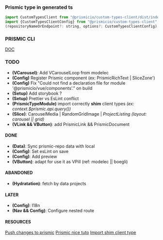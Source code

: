 ### Prismic type in generated ts 

```` javascript
import CustomTypesClient from "@prismicio/custom-types-client/dist/index";
import {CustomTypesClientConfig} from "@prismicio/custom-types-client";
(repositoryNameOrEndpoint?: string, options?: CustomTypesClientConfig): typeof CustomTypesClient;
````

### PRISMIC CLI
[DOC](https://prismic.io/docs/technical-reference/prismic-cli)


### TODO
* **(VCarousel)**: Add VCarouselLoop from modelec 
* **(Config)** Register Prismic component (ex: PrismicRichText | SliceZone')
* **(Config)** Fix "Could not find a declaration file for module '@prismicio/vue/components'." on build
* **(Setup)** Add storybook ?
* **(Setup)** Prettier vs EsLint conflict
* **(PrismicTypeModule)** import correctly **shim** client types _(ex: context.$prismic.api.query())_
* **(Slice)**: CarouselMedia | RandomGridImage | *ProjectListing (layout: carousel || grid)*
* **(VLink && VButton)**: add PrismicLink && PrismicDocument


#### DONE
* **(Data)**: Sync prismic-repo data with local
* **(Config)**: Set esLint on save
* **(Config)**: Add preview
* **(VButton)**: adapt for use it as VPill (ref: modelec || boegli)


#### ABANDONED
* **(Hydratation)**: fetch by data projects


#### LATER  
* **(Config)**: I18n  
* **(Nav && Config)**: Configure nested route


#### RESOURCES
[Push changes to prismic](https://prismic.io/docs/slice-machine#push-changes-to-prismic)
[Prismic nice tuto](https://www.hamedbahram.io/notes/prismic)
[Import shim client type](https://github.com/prismicio/prismic-vue/issues/5#issuecomment-493795628)
